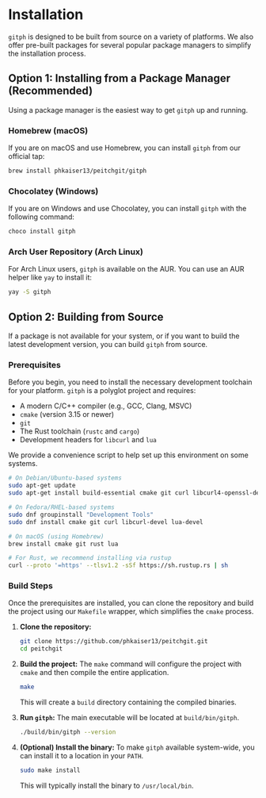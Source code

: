 # Installation

`gitph` is designed to be built from source on a variety of platforms. We also offer pre-built packages for several popular package managers to simplify the installation process.

## Option 1: Installing from a Package Manager (Recommended)

Using a package manager is the easiest way to get `gitph` up and running.

### Homebrew (macOS)

If you are on macOS and use Homebrew, you can install `gitph` from our official tap:

```bash
brew install phkaiser13/peitchgit/gitph
```

### Chocolatey (Windows)

If you are on Windows and use Chocolatey, you can install `gitph` with the following command:

```bash
choco install gitph
```

### Arch User Repository (Arch Linux)

For Arch Linux users, `gitph` is available on the AUR. You can use an AUR helper like `yay` to install it:

```bash
yay -S gitph
```

## Option 2: Building from Source

If a package is not available for your system, or if you want to build the latest development version, you can build `gitph` from source.

### Prerequisites

Before you begin, you need to install the necessary development toolchain for your platform. `gitph` is a polyglot project and requires:

- A modern C/C++ compiler (e.g., GCC, Clang, MSVC)
- `cmake` (version 3.15 or newer)
- `git`
- The Rust toolchain (`rustc` and `cargo`)
- Development headers for `libcurl` and `lua`

We provide a convenience script to help set up this environment on some systems.

```bash
# On Debian/Ubuntu-based systems
sudo apt-get update
sudo apt-get install build-essential cmake git curl libcurl4-openssl-dev liblua5.4-dev

# On Fedora/RHEL-based systems
sudo dnf groupinstall "Development Tools"
sudo dnf install cmake git curl libcurl-devel lua-devel

# On macOS (using Homebrew)
brew install cmake git rust lua

# For Rust, we recommend installing via rustup
curl --proto '=https' --tlsv1.2 -sSf https://sh.rustup.rs | sh
```

### Build Steps

Once the prerequisites are installed, you can clone the repository and build the project using our `Makefile` wrapper, which simplifies the `cmake` process.

1.  **Clone the repository:**
    ```bash
    git clone https://github.com/phkaiser13/peitchgit.git
    cd peitchgit
    ```

2.  **Build the project:**
    The `make` command will configure the project with `cmake` and then compile the entire application.
    ```bash
    make
    ```
    This will create a `build` directory containing the compiled binaries.

3.  **Run `gitph`:**
    The main executable will be located at `build/bin/gitph`.
    ```bash
    ./build/bin/gitph --version
    ```

4.  **(Optional) Install the binary:**
    To make `gitph` available system-wide, you can install it to a location in your `PATH`.
    ```bash
    sudo make install
    ```
    This will typically install the binary to `/usr/local/bin`.
